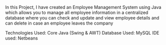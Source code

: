 In this Project, I have created an Employee Management System using Java which allows you to manage all employee information in a centralized database where you can check and update and view employee details and can delete in case an employee leaves the company

Technologies Used: Core Java (Swing & AWT)
Database Used: MySQL
IDE used: Netbeans

